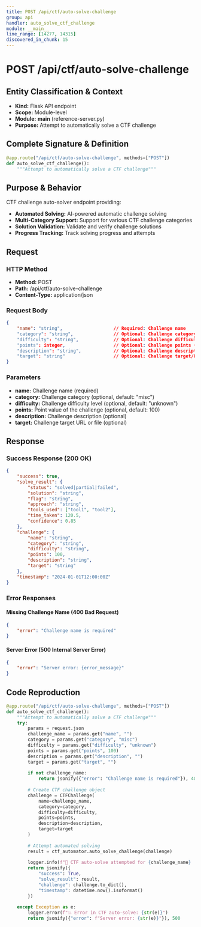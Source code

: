 ```yaml
---
title: POST /api/ctf/auto-solve-challenge
group: api
handler: auto_solve_ctf_challenge
module: __main__
line_range: [14277, 14315]
discovered_in_chunk: 15
---
```


# POST /api/ctf/auto-solve-challenge

## Entity Classification & Context
- **Kind:** Flask API endpoint
- **Scope:** Module-level
- **Module:** __main__ (reference-server.py)
- **Purpose:** Attempt to automatically solve a CTF challenge

## Complete Signature & Definition
```python
@app.route("/api/ctf/auto-solve-challenge", methods=["POST"])
def auto_solve_ctf_challenge():
    """Attempt to automatically solve a CTF challenge"""
```

## Purpose & Behavior
CTF challenge auto-solver endpoint providing:
- **Automated Solving:** AI-powered automatic challenge solving
- **Multi-Category Support:** Support for various CTF challenge categories
- **Solution Validation:** Validate and verify challenge solutions
- **Progress Tracking:** Track solving progress and attempts

## Request

### HTTP Method
- **Method:** POST
- **Path:** /api/ctf/auto-solve-challenge
- **Content-Type:** application/json

### Request Body
```json
{
    "name": "string",                   // Required: Challenge name
    "category": "string",               // Optional: Challenge category (default: "misc")
    "difficulty": "string",             // Optional: Challenge difficulty (default: "unknown")
    "points": integer,                  // Optional: Challenge points (default: 100)
    "description": "string",            // Optional: Challenge description
    "target": "string"                  // Optional: Challenge target/URL
}
```

### Parameters
- **name:** Challenge name (required)
- **category:** Challenge category (optional, default: "misc")
- **difficulty:** Challenge difficulty level (optional, default: "unknown")
- **points:** Point value of the challenge (optional, default: 100)
- **description:** Challenge description (optional)
- **target:** Challenge target URL or file (optional)

## Response

### Success Response (200 OK)
```json
{
    "success": true,
    "solve_result": {
        "status": "solved|partial|failed",
        "solution": "string",
        "flag": "string",
        "approach": "string",
        "tools_used": ["tool1", "tool2"],
        "time_taken": 120.5,
        "confidence": 0.85
    },
    "challenge": {
        "name": "string",
        "category": "string",
        "difficulty": "string",
        "points": 100,
        "description": "string",
        "target": "string"
    },
    "timestamp": "2024-01-01T12:00:00Z"
}
```

### Error Responses

#### Missing Challenge Name (400 Bad Request)
```json
{
    "error": "Challenge name is required"
}
```

#### Server Error (500 Internal Server Error)
```json
{
    "error": "Server error: {error_message}"
}
```

## Code Reproduction
```python
@app.route("/api/ctf/auto-solve-challenge", methods=["POST"])
def auto_solve_ctf_challenge():
    """Attempt to automatically solve a CTF challenge"""
    try:
        params = request.json
        challenge_name = params.get("name", "")
        category = params.get("category", "misc")
        difficulty = params.get("difficulty", "unknown")
        points = params.get("points", 100)
        description = params.get("description", "")
        target = params.get("target", "")
        
        if not challenge_name:
            return jsonify({"error": "Challenge name is required"}), 400
        
        # Create CTF challenge object
        challenge = CTFChallenge(
            name=challenge_name,
            category=category,
            difficulty=difficulty,
            points=points,
            description=description,
            target=target
        )
        
        # Attempt automated solving
        result = ctf_automator.auto_solve_challenge(challenge)
        
        logger.info(f"🤖 CTF auto-solve attempted for {challenge_name} | Status: {result['status']}")
        return jsonify({
            "success": True,
            "solve_result": result,
            "challenge": challenge.to_dict(),
            "timestamp": datetime.now().isoformat()
        })
        
    except Exception as e:
        logger.error(f"💥 Error in CTF auto-solve: {str(e)}")
        return jsonify({"error": f"Server error: {str(e)}"}), 500
```
